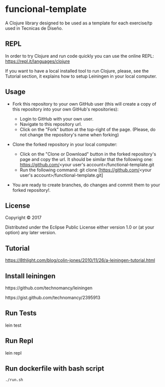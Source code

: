 # funcional-template

A Clojure library designed to be used as a template for each exercise/tp used in Tecnicas de Diseño.

## REPL

In order to try Clojure and run code quickly you can use the online REPL:
https://repl.it/languages/clojure

If you want to have a local installed tool to run Clojure, please, see the Tutorial section, it explains how to setup
Leiningen in your local computer.

## Usage

- Fork this repository to your own GitHub user (this will create a copy of this repository into your own GitHub's repositories):
    - Login to GitHub with your own user.
    - Navigate to this repository url.
    - Click on the "Fork" button at the top-right of the page. (Please, do not change the repository's name when forking)
 
- Clone the forked repository in your local computer:
    - Click on the "Clone or Download" button in the forked repository's page and copy the url. It should be similar that the following one:
        https://github.com/<your user's account>/functional-template.git
    - Run the following command:
        git clone [https://github.com/<your user's account>/functional-template.git]

- You are ready to create branches, do changes and commit them to your forked repository!.

## License

Copyright © 2017

Distributed under the Eclipse Public License either version 1.0 or (at
your option) any later version.

## Tutorial
https://8thlight.com/blog/colin-jones/2010/11/26/a-leiningen-tutorial.html

## Install leiningen
<p>https://github.com/technomancy/leiningen</p>
<p>https://gist.github.com/technomancy/2395913</p>

## Run Tests
lein test

## Run Repl
lein repl

## Run dockerfile with bash script
`./run.sh`
